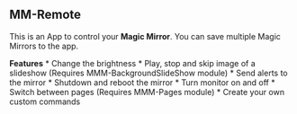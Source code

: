 ## MM-Remote 

This is an App to control your **Magic Mirror**.
You can save multiple Magic Mirrors to the app.
  
**Features**
    * Change the brightness 
    * Play, stop and skip image of a slideshow 
    (Requires MMM-BackgroundSlideShow module)
    * Send alerts to the mirror
    * Shutdown and reboot the mirror
    * Turn monitor on and off
    * Switch between pages (Requires MMM-Pages module)
    * Create your own custom commands
    
 
